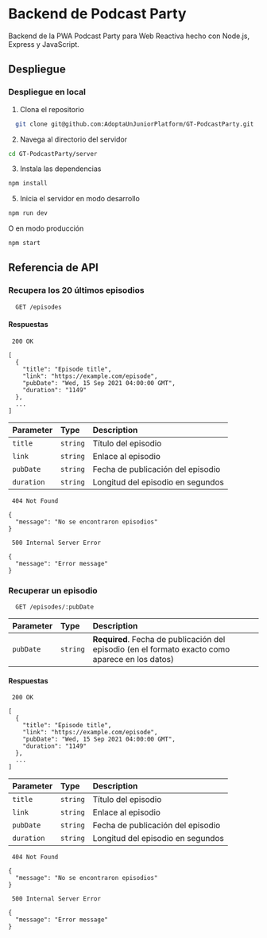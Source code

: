 
# Backend de Podcast Party

Backend de la PWA Podcast Party para Web Reactiva hecho con Node.js, Express y JavaScript.

## Despliegue

### Despliegue en local

1. Clona el repositorio

```bash
  git clone git@github.com:AdoptaUnJuniorPlatform/GT-PodcastParty.git 
```
2. Navega al directorio del servidor

```bash
cd GT-PodcastParty/server
```
3. Instala las dependencias
```bash
npm install
```
5. Inicia el servidor en modo desarrollo
```bash
npm run dev
```
O en modo producción
```bash
npm start
```

## Referencia de API

### Recupera los 20 últimos episodios

```http
  GET /episodes
```

#### Respuestas
```http
 200 OK
  
[
  {
    "title": "Episode title",
    "link": "https://example.com/episode",
    "pubDate": "Wed, 15 Sep 2021 04:00:00 GMT",
    "duration": "1149"
  },
  ...
]
```
| Parameter | Type     | Description                       |
| :-------- | :------- | :-------------------------------- |
| `title`      | `string` | Título del episodio |
| `link`      | `string` | Enlace al episodio |
| `pubDate`      | `string` | Fecha de publicación del episodio |
| `duration`      | `string` | Longitud del episodio en segundos     |

```http
 404 Not Found
  
{
  "message": "No se encontraron episodios"
}
```

```http
 500 Internal Server Error
  
{
  "message": "Error message"
}
```

### Recuperar un episodio

```http
  GET /episodes/:pubDate
```

| Parameter | Type     | Description                       |
| :-------- | :------- | :-------------------------------- |
| `pubDate`      | `string` | **Required**. Fecha de publicación del episodio (en el formato exacto como aparece en los datos) |

#### Respuestas

```http
 200 OK
  
[
  {
    "title": "Episode title",
    "link": "https://example.com/episode",
    "pubDate": "Wed, 15 Sep 2021 04:00:00 GMT",
    "duration": "1149"
  },
  ...
]
```
| Parameter | Type     | Description                       |
| :-------- | :------- | :-------------------------------- |
| `title`      | `string` | Título del episodio |
| `link`      | `string` | Enlace al episodio |
| `pubDate`      | `string` | Fecha de publicación del episodio |
| `duration`      | `string` | Longitud del episodio en segundos     |

```http
 404 Not Found
  
{
  "message": "No se encontraron episodios"
}
```

```http
 500 Internal Server Error
  
{
  "message": "Error message"
}
```